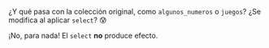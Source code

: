 ¿Y qué pasa con la colección original, como `algunos_numeros` o `juegos`? ¿Se modifica al aplicar `select`? :cold_sweat: 

¡No, para nada! El `select` **no** produce efecto. 